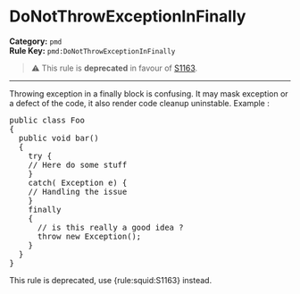 
# DoNotThrowExceptionInFinally
**Category:** `pmd`<br/>
**Rule Key:** `pmd:DoNotThrowExceptionInFinally`<br/>
> :warning: This rule is **deprecated** in favour of [S1163](https://rules.sonarsource.com/java/RSPEC-1163).

-----

Throwing exception in a finally block is confusing. It may mask exception or a defect of the code, it also render code cleanup uninstable. Example :
<pre>
public class Foo
{
  public void bar()
  {
    try {
    // Here do some stuff
    }
    catch( Exception e) {
    // Handling the issue
    }
    finally
    {
      // is this really a good idea ?
      throw new Exception();
    }
  }
}
</pre>

<p>
  This rule is deprecated, use {rule:squid:S1163} instead.
</p>

